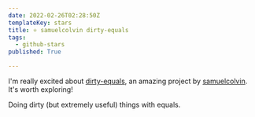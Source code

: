 ```yaml
---
date: 2022-02-26T02:28:50Z
templateKey: stars
title: ⭐ samuelcolvin dirty-equals
tags:
  - github-stars
published: True

---
```


I'm really excited about [dirty-equals](https://github.com/samuelcolvin/dirty-equals), an amazing project by [samuelcolvin](https://github.com/samuelcolvin). It's worth exploring!

Doing dirty (but extremely useful) things with equals.
